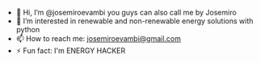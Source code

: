 - 👋 Hi, I’m @josemiroevambi you guys can also call me  by Josemiro
- 👀 I’m interested in renewable and non-renewable energy solutions with python
- 📫 How to reach me: josemiroevambi@gmail.com
- ⚡ Fun fact: I'm ENERGY HACKER

<!---
josemiroevambi/josemiroevambi is a ✨ special ✨ repository because its `README.md` (this file) appears on your GitHub profile.
You can click the Preview link to take a look at your changes.
--->
